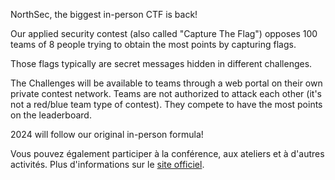 NorthSec, the biggest in-person CTF is back!

Our applied security contest (also called "Capture The Flag") opposes 100 teams of 8 people trying to obtain the most points by capturing flags.

Those flags typically are secret messages hidden in different challenges.

The Challenges will be available to teams through a web portal on their own private contest network. Teams are not authorized to attack each other (it's not a red/blue team type of contest). They compete to have the most points on the leaderboard.

2024 will follow our original in-person formula!

Vous pouvez également participer à la conférence, aux ateliers et à d'autres activités. Plus d'informations sur le [site officiel](https://nsec.io/fr/).